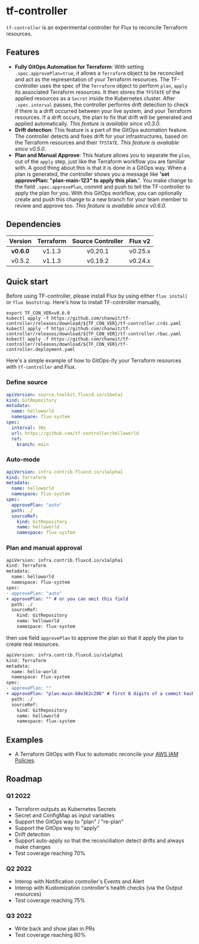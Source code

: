 # tf-controller

`tf-controller` is an experimental controller for Flux to reconcile Terraform resources.

## Features
  
  * **Fully GitOps Automation for Terraform**: With setting `.spec.approvePlan=true`, it allows a `Terraform` object 
   to be reconciled and act as the representation of your Terraform resources. The TF-controller uses the spec of 
   the `Terraform` object to perform `plan`, `apply` its associated Terraform resources. It then stores 
   the `TFSTATE` of the applied resources as a `Secret` inside the Kubernetes cluster. After `.spec.interval` passes, 
   the controller performs drift detection to check if there is a drift occurred between your live system, 
   and your Terraform resources. If a drift occurs, the plan to fix that drift will be generated and applied automatically. 
   _This feature is available since v0.3.0._
  * **Drift detection**: This feature is a part of the GitOps automation feature. The controller detects and fixes drift
   for your infrastructures, based on the Terraform resources and their `TFSTATE`. _This feature is available since v0.5.0._
  * **Plan and Manual Approve**: This feature allows you to separate the `plan`, out of the `apply` step, just like 
   the Terraform workflow you are familiar with. A good thing about this is that it is done in a GitOps way. When a plan 
   is generated, the controller shows you a message like **'set approvePlan: "plan-main-123" to apply this plan.'**. 
   You make change to the field `.spec.approvePlan`, commit and push to tell the TF-controller to apply the plan for you.
   With this GitOps workflow, you can optionally create and push this change to a new branch for your team member to 
   review and approve too. _This feature is available since v0.6.0._

## Dependencies

| Version  | Terraform | Source Controller | Flux v2 |
|:--------:|:---------:|:-----------------:|:-------:|
|**v0.6.0**| v1.1.3    | v0.20.1           | v0.25.x |
| v0.5.2   | v1.1.3    | v0.19.2           | v0.24.x |

## Quick start

Before using TF-controller, please install Flux by using either `flux install` or `flux bootstrap`.
Here's how to install TF-controller manually,

```shell script
export TF_CON_VER=v0.6.0
kubectl apply -f https://github.com/chanwit/tf-controller/releases/download/${TF_CON_VER}/tf-controller.crds.yaml
kubectl apply -f https://github.com/chanwit/tf-controller/releases/download/${TF_CON_VER}/tf-controller.rbac.yaml
kubectl apply -f https://github.com/chanwit/tf-controller/releases/download/${TF_CON_VER}/tf-controller.deployment.yaml
```

Here's a simple example of how to GitOps-ify your Terraform resources with `tf-controller` and Flux.

### Define source

```yaml
apiVersion: source.toolkit.fluxcd.io/v1beta1
kind: GitRepository
metadata:
  name: helloworld
  namespace: flux-system
spec:
  interval: 30s
  url: https://github.com/tf-controller/helloworld
  ref:
    branch: main
```

### Auto-mode

```yaml
apiVersion: infra.contrib.fluxcd.io/v1alpha1
kind: Terraform
metadata:
  name: helloworld
  namespace: flux-system
spec:
  approvePlan: "auto"
  path: ./
  sourceRef:
    kind: GitRepository
    name: helloworld
    namespace: flux-system
```

### Plan and manual approval

```diff
apiVersion: infra.contrib.fluxcd.io/v1alpha1
kind: Terraform
metadata:
  name: helloworld
  namespace: flux-system
spec:
- approvePlan: "auto"
+ approvePlan: "" # or you can omit this field 
  path: ./
  sourceRef:
    kind: GitRepository
    name: helloworld
    namespace: flux-system
```

then use field `approvePlan` to approve the plan so that it apply the plan to create real resources.

```diff
apiVersion: infra.contrib.fluxcd.io/v1alpha1
kind: Terraform
metadata:
  name: hello-world
  namespace: flux-system
spec:
- approvePlan: ""
+ approvePlan: "plan-main-b8e362c206" # first 8 digits of a commit hash is enough
  path: ./
  sourceRef:
    kind: GitRepository
    name: helloworld
    namespace: flux-system
```

## Examples
  * A Terraform GitOps with Flux to automatic reconcile your [AWS IAM Policies](https://github.com/tf-controller/aws-iam-policies). 

## Roadmap

### Q1 2022
  * Terraform outputs as Kubernetes Secrets
  * Secret and ConfigMap as input variables 
  * Support the GitOps way to "plan" / "re-plan" 
  * Support the GitOps way to "apply"
  * Drift detection
  * Support auto-apply so that the reconciliation detect drifts and always make changes
  * Test coverage reaching 70%

### Q2 2022  
  * Interop with Notification controller's Events and Alert   
  * Interop with Kustomization controller's health checks (via the Output resources)
  * Test coverage reaching 75%

### Q3 2022
  * Write back and show plan in PRs
  * Test coverage reaching 80%
